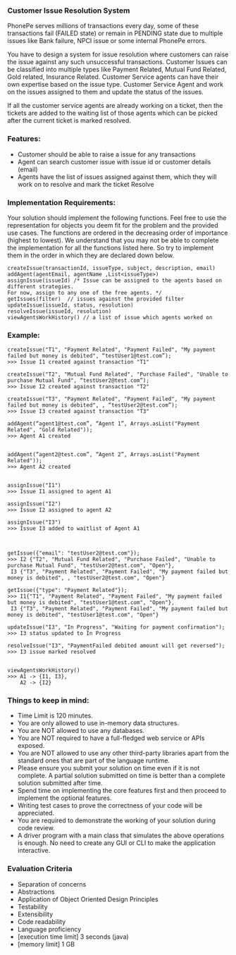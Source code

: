 ### Customer Issue Resolution System

PhonePe serves millions of transactions every day, some of these transactions fail (FAILED state) or remain in PENDING state due to multiple issues like Bank failure, NPCI issue or some internal PhonePe errors.

You have to design a system for issue resolution where customers can raise the issue against any such unsuccessful transactions. Customer Issues can be classified into multiple types like Payment Related, Mutual Fund Related, Gold related, Insurance Related. Customer Service agents can have their own expertise based on the issue type. Customer Service Agent and work on the issues assigned to them and update the status of the issues.

If all the customer service agents are already working on a ticket, then the tickets are added to the waiting list of those agents which can be picked after the current ticket is marked resolved.

### Features:
- Customer should be able to raise a issue for any transactions
- Agent can search customer issue with issue id or customer details (email)
- Agents have the list of issues assigned against them, which they will work on to resolve and mark the ticket Resolve

### Implementation Requirements:
Your solution should implement the following functions. Feel free to use the representation for objects you deem fit for the problem and the provided use cases. The functions are ordered in the decreasing order of importance (highest to lowest). We understand that you may not be able to complete the implementation for all the functions listed here. So try to implement them in the order in which they are declared down below.

```
createIssue(transactionId, issueType, subject, description, email)
addAgent(agentEmail, agentName ,List<issueType>)
assignIssue(issueId) /* Issue can be assigned to the agents based on different strategies.
For now, assign to any one of the free agents. */
getIssues(filter)  // issues against the provided filter
updateIssue(issueId, status, resolution)
resolveIssue(issueId, resolution)
viewAgentsWorkHistory() // a list of issue which agents worked on
```

### Example:

```aidl
createIssue("T1", "Payment Related", "Payment Failed", "My payment failed but money is debited", “testUser1@test.com”);
>>> Issue I1 created against transaction "T1"

createIssue("T2", "Mutual Fund Related", "Purchase Failed", "Unable to purchase Mutual Fund", “testUser2@test.com”);
>>> Issue I2 created against transaction "T2"

createIssue("T3", "Payment Related", "Payment Failed", "My payment failed but money is debited", , “testUser2@test.com”);
>>> Issue I3 created against transaction "T3"

addAgent(“agent1@test.com”, “Agent 1”, Arrays.asList("Payment Related", "Gold Related"));
>>> Agent A1 created


addAgent(“agent2@test.com”, “Agent 2”, Arrays.asList("Payment Related"));
>>> Agent A2 created


assignIssue("I1")
>>> Issue I1 assigned to agent A1

assignIssue("I2")
>>> Issue I2 assigned to agent A2

assignIssue("I3")
>>> Issue I3 added to waitlist of Agent A1



getIssue({"email": "testUser2@test.com"});
>>> I2 {"T2", "Mutual Fund Related", "Purchase Failed", "Unable to purchase Mutual Fund", "testUser2@test.com", "Open"},
 I3 {"T3", "Payment Related", "Payment Failed", "My payment failed but money is debited", , "testUser2@test.com", "Open"}

getIssue({"type": "Payment Related"});
>>> I1{"T1", "Payment Related", "Payment Failed", "My payment failed but money is debited", "testUser1@test.com", "Open"},
 I3 {"T3", "Payment Related", "Payment Failed", "My payment failed but money is debited", "testUser1@test.com", "Open"}

updateIssue("I3", "In Progress", "Waiting for payment confirmation");
>>> I3 status updated to In Progress

resolveIssue("I3", "PaymentFailed debited amount will get reversed");
>>> I3 issue marked resolved


viewAgentsWorkHistory()
>>> A1 -> {I1, I3}, 
    A2 -> {I2}

```

### Things to keep in mind:
- Time Limit is 120 minutes.
- You are only allowed to use in-memory data structures.
- You are NOT allowed to use any databases.
- You are NOT required to have a full-fledged web service or APIs exposed.
- You are NOT allowed to use any other third-party libraries apart from the standard ones that are part of the language runtime.
- Please ensure you submit your solution on time even if it is not complete. A partial solution submitted on time is better than a complete solution submitted after time.
- Spend time on implementing the core features first and then proceed to implement the optional features.
- Writing test cases to prove the correctness of your code will be appreciated.
- You are required to demonstrate the working of your solution during code review.
- A driver program with a main class that simulates the above operations is enough. No need to create any GUI or CLI to make the application interactive.

### Evaluation Criteria

- Separation of concerns
- Abstractions
- Application of Object Oriented Design Principles
- Testability
- Extensibility
- Code readability
- Language proficiency
- [execution time limit] 3 seconds (java)
- [memory limit] 1 GB